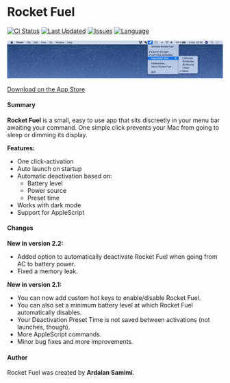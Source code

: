 # Rocket Fuel
[![CI Status](https://api.travis-ci.org/Saturn-Five/RocketFuel.svg?branch=master)](https://travis-ci.org/Saturn-Five/RocketFuel)
[![Last Updated](https://img.shields.io/github/last-commit/Saturn-Five/RocketFuel.svg)](https://github.com/Saturn-Five/RocketFuel/commits/master)
 [![Issues](https://img.shields.io/github/issues/Saturn-Five/rocketfuel.svg)](https://github.com/Saturn-Five/RocketFuel/issues)
[![Language](https://img.shields.io/badge/Swift-4.0-%23fff.svg)](https://github.com/Saturn-Five/RocketFuel)

<img src="screenshot_rocketfuel.png">


[Download on the App Store](https://itunes.apple.com/se/app/rocket-fuel/id1114196460?l=en&mt=12)

#### Summary

**Rocket Fuel** is a small, easy to use app that sits discreetly in your menu bar awaiting your command. One simple click prevents your Mac from going to sleep or dimming its display.

**Features:**
- One click-activation
- Auto launch on startup
- Automatic deactivation based on:
  - Battery level
  - Power source
  - Preset time
- Works with dark mode
- Support for AppleScript

#### Changes

**New in version 2.2:**
- Added option to automatically deactivate Rocket Fuel when going from AC to battery power.
- Fixed a memory leak.

**New in version 2.1:**
- You can now add custom hot keys to enable/disable Rocket Fuel.
- You can also set a minimum battery level at which Rocket Fuel automatically disables.
- Your Deactivation Preset Time is not saved between activations (not launches, though).
- More AppleScript commands.
- Minor bug fixes and more improvements.

#### Author
Rocket Fuel was created by **Ardalan Samimi**.
